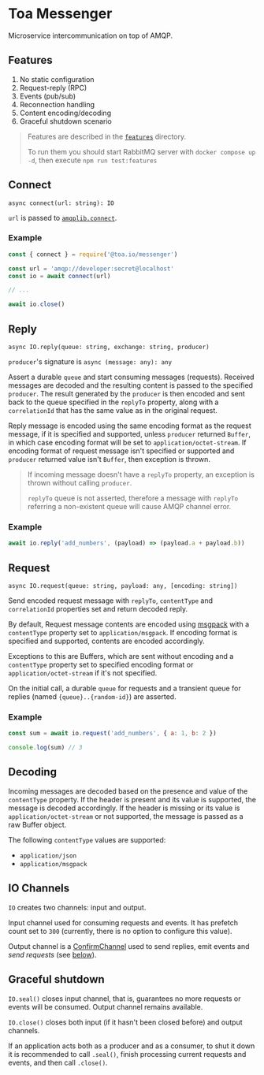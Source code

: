 # Toa Messenger

Microservice intercommunication on top of AMQP.

## Features

1. No static configuration
2. Request-reply (RPC)
3. Events (pub/sub)
4. Reconnection handling
5. Content encoding/decoding
6. Graceful shutdown scenario

> Features are described in the [`features`](features) directory.
>
> To run them you should start RabbitMQ server with `docker compose up -d`,
> then execute `npm run test:features`

## Connect

`async connect(url: string): IO`

`url` is passed
to [`amqplib.connect`](https://amqp-node.github.io/amqplib/channel_api.html#connect).

### Example

```javascript
const { connect } = require('@toa.io/messenger')

const url = 'amqp://developer:secret@localhost'
const io = await connect(url)

// ...

await io.close()
```

## Reply

`async IO.reply(queue: string, exchange: string, producer)`

`producer`'s signature is `async (message: any): any`

Assert a durable `queue` and start consuming messages (requests). Received messages are decoded and
the resulting content is passed to the specified `producer`. The result generated by the `producer`
is then encoded and sent back to the queue specified in the `replyTo` property, along with
a `correlationId` that has the same value as in the original request.

Reply message is encoded using the same encoding format as the request message, if it is specified
and supported, unless `producer` returned `Buffer`, in which case encoding format will be set
to `application/octet-stream`. If encoding format of request message isn't specified or supported
and `producer` returned value isn't `Buffer`, then exception is thrown.

> If incoming message doesn't have a `replyTo` property, an exception is thrown without
> calling `producer`.
>
> `replyTo` queue is not asserted, therefore a message with `replyTo` referring a non-existent queue
> will cause AMQP channel error.

### Example

```javascript
await io.reply('add_numbers', (payload) => (payload.a + payload.b))
```

## Request

`async IO.request(queue: string, payload: any, [encoding: string])`

Send encoded request message with `replyTo`, `contentType` and `correlationId` properties set and
return decoded reply.

By default, Request message contents are encoded using [msgpack](https://msgpack.org) with
a `contentType` property set to `application/msgpack`. If encoding format is specified and
supported,
contents are encoded accordingly.

Exceptions to this are Buffers, which are sent without encoding and a `contentType` property set
to specified encoding format or `application/octet-stream` if it's not specified.

On the initial call, a durable `queue` for requests and a transient queue for replies
(named `{queue}..{random-id}`) are asserted.

### Example

```javascript
const sum = await io.request('add_numbers', { a: 1, b: 2 })

console.log(sum) // 3
```

## Decoding

Incoming messages are decoded based on the presence and value of the `contentType` property. If the
header is present and its value is supported, the message is decoded accordingly. If the header is
missing or its value is `application/octet-stream` or not supported, the message is passed as a raw
Buffer object.

The following `contentType` values are supported:

- `application/json`
- `application/msgpack`

## IO Channels

`IO` creates two channels: input and output.

Input channel used for consuming requests and events. It has prefetch count set to `300` (currently,
there is no option to configure this value).

Output channel is
a [ConfirmChannel](https://amqp-node.github.io/amqplib/channel_api.html#confirmchannel) used to send
replies, emit events and *send requests* (see [below](#graceful-shutdown)).

## Graceful shutdown

`IO.seal()` closes input channel, that is, guarantees no more requests or events will be consumed.
Output channel remains available.

`IO.close()` closes both input (if it hasn't been closed before) and output channels.

If an application acts both as a producer and as a consumer, to shut it down it is recommended to
call `.seal()`, finish processing current requests and events, and then call `.close()`.
